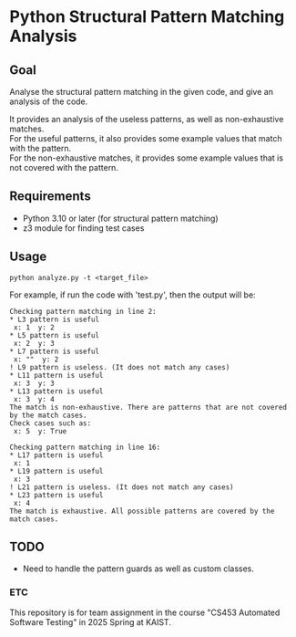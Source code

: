 # Python Structural Pattern Matching Analysis

## Goal

Analyse the structural pattern matching in the given code,
and give an analysis of the code.

It provides an analysis of the useless patterns, as well as non-exhaustive matches.  
For the useful patterns, it also provides some example values that match with the pattern.  
For the non-exhaustive matches, it provides some example values that is not covered with the pattern.

## Requirements

- Python 3.10 or later (for structural pattern matching)
- z3 module for finding test cases

## Usage

```
python analyze.py -t <target_file>
```

For example, if run the code with 'test.py', then the output will be:

```
Checking pattern matching in line 2:
* L3 pattern is useful
 x: 1  y: 2 
* L5 pattern is useful
 x: 2  y: 3 
* L7 pattern is useful
 x: ""  y: 2 
! L9 pattern is useless. (It does not match any cases)
* L11 pattern is useful
 x: 3  y: 3 
* L13 pattern is useful
 x: 3  y: 4 
The match is non-exhaustive. There are patterns that are not covered by the match cases.
Check cases such as:
 x: 5  y: True 

Checking pattern matching in line 16:
* L17 pattern is useful
 x: 1 
* L19 pattern is useful
 x: 3 
! L21 pattern is useless. (It does not match any cases)
* L23 pattern is useful
 x: 4 
The match is exhaustive. All possible patterns are covered by the match cases.
```

## TODO

- Need to handle the pattern guards as well as custom classes.

### ETC

This repository is for team assignment in the course "CS453 Automated Software Testing" in 2025 Spring at KAIST.